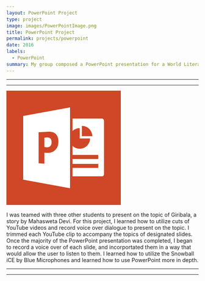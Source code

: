 ```yaml
---
layout: PowerPoint Project
type: project
image: images/PowerPointImage.png
title: PowerPoint Project
permalink: projects/powerpoint
date: 2016
labels:
  - PowerPoint
summary: My group composed a PowerPoint presentation for a World Literature class on Giribala.
---
```

<hr>
<hr>
<img class="ui image" src="../images/PowerPointImage.png">

I was teamed with three other students to present on the topic of Giribala, a story by Mahasweta Devi. For this project, I learned how to utilize cuts of YouTube videos and record voice over dialogue to present on the topic. I trimmed each YouTube clip to accompany the topics of designated slides. Once the majority of the PowerPoint presentation was completed, I began to record a voice over of each slide, and incorportated them in a way that would allow the user to listen to them. I learned how to utilize the Snowball iCE by Blue Microphones and learned how to use PowerPoint more in depth. 


<hr>
<hr>
